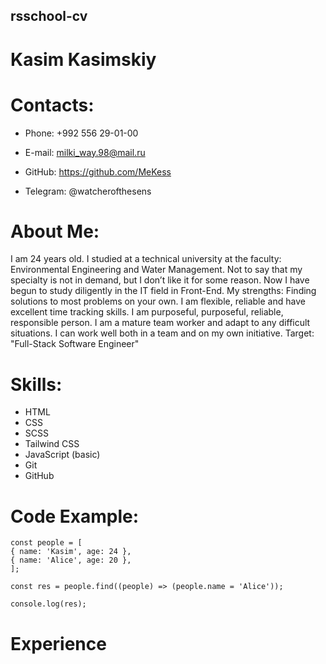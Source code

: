 ## rsschool-cv

# Kasim Kasimskiy

# Contacts:

- Phone: +992 556 29-01-00

* E-mail: milki_way.98@mail.ru

* GitHub: https://github.com/MeKess

- Telegram: @watcherofthesens

# About Me:

I am 24 years old. I studied at a technical university at the faculty: Environmental Engineering and Water Management. Not to say that my specialty is not in demand, but I don’t like it for some reason. Now I have begun to study diligently in the IT field in Front-End. My strengths:
Finding solutions to most problems on your own.
I am flexible, reliable and have excellent time tracking skills. I am purposeful, purposeful, reliable, responsible person. I am a mature team worker and adapt to any difficult situations. I can work well both in a team and on my own initiative.
Target: "Full-Stack Software Engineer"

# Skills:

- HTML
- CSS
- SCSS
- Tailwind CSS
- JavaScript (basic)
- Git
- GitHub

# Code Example:

```
const people = [
{ name: 'Kasim', age: 24 },
{ name: 'Alice', age: 20 },
];

const res = people.find((people) => (people.name = 'Alice'));

console.log(res);
```

# Experience
